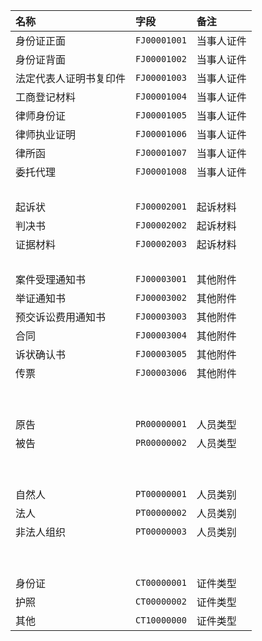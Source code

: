 | 名称                   | 字段         | 备注       |
| :--------------------- | :----------- | :--------- |
| 身份证正面             | `FJ00001001` | 当事人证件 |
| 身份证背面             | `FJ00001002` | 当事人证件 |
| 法定代表人证明书复印件 | `FJ00001003` | 当事人证件 |
| 工商登记材料           | `FJ00001004` | 当事人证件 |
| 律师身份证             | `FJ00001005` | 当事人证件 |
| 律师执业证明           | `FJ00001006` | 当事人证件 |
| 律所函                 | `FJ00001007` | 当事人证件 |
| 委托代理               | `FJ00001008` | 当事人证件 |
| &nbsp;                 |              |            |
| 起诉状                 | `FJ00002001` | 起诉材料   |
| 判决书                 | `FJ00002002` | 起诉材料   |
| 证据材料               | `FJ00002003` | 起诉材料   |
| &nbsp;                 |              |            |
| 案件受理通知书         | `FJ00003001` | 其他附件   |
| 举证通知书             | `FJ00003002` | 其他附件   |
| 预交诉讼费用通知书     | `FJ00003003` | 其他附件   |
| 合同                   | `FJ00003004` | 其他附件   |
| 诉状确认书             | `FJ00003005` | 其他附件   |
| 传票                   | `FJ00003006` | 其他附件   |
| &nbsp;                 |              |            |
| &nbsp;                 |              |            |
| 原告                   | `PR00000001` | 人员类型   |
| 被告                   | `PR00000002` | 人员类型   |
| &nbsp;                 |              |            |
| &nbsp;                 |              |            |
| 自然人                 | `PT00000001` | 人员类别   |
| 法人                   | `PT00000002` | 人员类别   |
| 非法人组织             | `PT00000003` | 人员类别   |
| &nbsp;                 |              |            |
| &nbsp;                 |              |            |
| 身份证                 | `CT00000001` | 证件类型   |
| 护照                   | `CT00000002` | 证件类型   |
| 其他                   | `CT10000000` | 证件类型   |

